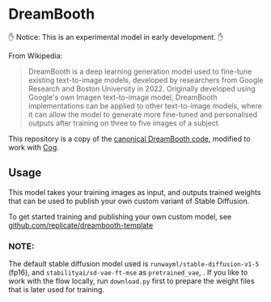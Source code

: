 # DreamBooth

✋ Notice: This is an experimental model in early development. ✋

From Wikipedia:

> DreamBooth is a deep learning generation model used to fine-tune existing text-to-image models, developed by researchers from Google Research and Boston University in 2022. Originally developed using Google's own Imagen text-to-image model, DreamBooth implementations can be applied to other text-to-image models, where it can allow the model to generate more fine-tuned and personalised outputs after training on three to five images of a subject.

This repository is a copy of the [canonical DreamBooth code](https://github.com/ShivamShrirao/diffusers/tree/main/examples/dreambooth), modified to work with [Cog](https://replicate.com/replicate/cog).

## Usage

This model takes your training images as input, and outputs trained weights that can be used to publish your own custom variant of Stable Diffusion.

To get started training and publishing your own custom model, see [github.com/replicate/dreambooth-template](https://github.com/replicate/dreambooth-template)

### NOTE:
The default stable diffusion model used is `runwayml/stable-diffusion-v1-5` (fp16), and `stabilityai/sd-vae-ft-mse` as `pretrained_vae`, . If you like to work with the flow locally, run `download.py` first to prepare the weight files that is later used for training.
